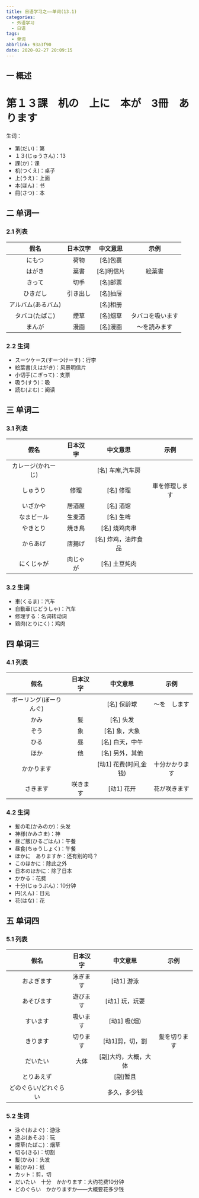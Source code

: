```yaml
---
title: 日语学习之——单词(13.1)
categories:
  - 外语学习
  - 日语
tags:
  - 单词
abbrlink: 93a3f90
date: 2020-02-27 20:09:15
---
```

## 一 概述　　

<h1>第１３課　机の　上に　本が　3冊　あります</h1>

生词：  

* 第(だい)：第
* １３(じゅうさん)：13
* 課(か)：课
* 机(つくえ)：桌子
* 上(うえ)：上面
* 本(ほん)：书
* 冊(さつ)：本

<!--more-->

## 二 单词一

### 2.1 列表

|        假名        | 日本汉字 |  中文意思  |       示例       |
| :----------------: | :------: | :--------: | :--------------: |
|       にもつ       |   荷物   |  [名]包裹  |                  |
|       はがき       |   葉書   | [名]明信片 |      絵葉書      |
|       きって       |   切手   |  [名]邮票  |                  |
|      ひきだし      | 引き出し |  [名]抽屉  |                  |
| アルバム(あるバム) |          |  [名]相册  |                  |
|   タバコ(たばこ)   |   煙草   |  [名]烟草  | タバコを吸います |
|       まんが       |   漫画   |  [名]漫画  |   ～を読みます   |

### 2.2 生词

* スーツケース(すーつけーす)：行李
* 絵葉書(えはがき)：风景明信片
* 小切手(こぎって)：支票
* 吸う(すう)：吸
* 読む(よむ)：阅读

## 三 单词二
### 3.1 列表

|        假名        | 日本汉字 |      中文意思       |      示例      |
| :----------------: | :------: | :-----------------: | :------------: |
| カレージ(かれーじ) |          |  [名] 车库,汽车房   |                |
|      しゅうり      |   修理   |      [名] 修理      | 車を修理します |
|      いざかや      |  居酒屋  |      [名] 酒馆      |                |
|     なまビール     |  生麦酒  |      [名] 生啤      |                |
|      やきとり      |  焼き鳥  |    [名] 烧鸡肉串    |                |
|      からあげ      |  唐揚げ  | [名] 炸鸡，油炸食品 |                |
|     にくじゃが     | 肉じゃが |    [名] 土豆炖肉    |                |

### 3.2 生词

* 車(くるま)：汽车
* 自動車(じどうしゃ)：汽车
* 修理する：名词转动词
* 鶏肉(とりにく)：鸡肉

## 四 单词三

### 4.1 列表

|          假名          | 日本汉字 |       中文意思        |      示例      |
| :--------------------: | :------: | :-------------------: | :------------: |
| ボーリング(ぼーりんぐ) |          |      [名] 保龄球      |  ～を　します  |
|          かみ          |    髪    |       [名] 头发       |                |
|          ぞう          |    象    |     [名] 象，大象     |                |
|          ひる          |    昼    |    [名] 白天，中午    |                |
|          ほか          |    他    |    [名] 另外，其他    |                |
|       かかります       |          | [动1] 花费(时间,金钱) | 十分かかります |
|        さきます        | 咲きます |      [动1] 花开       |  花が咲きます  |

### 4.2 生词

* 髪の毛(かみのか)：头发
* 神様(かみさま)：神
* 昼ご飯(ひるごはん)：午餐
* 昼食(ちゅうしょく)：午餐
* ほかに　ありますか：还有别的吗？
* このほかに：除此之外
* 日本のほかに：除了日本
* かかる：花费
* 十分(じゅうぶん)：10分钟
* 円(えん)：日元
* 花(はな)：花

## 五 单词四

### 5.1 列表

|         假名          | 日本汉字 |       中文意思       |     示例     |
| :-------------------: | :------: | :------------------: | :----------: |
|      およぎます       | 泳ぎます |      [动1] 游泳      |              |
|      あそびます       | 遊びます |    [动1] 玩，玩耍    |              |
|       すいます        | 吸います |     [动1] 吸(烟)     |              |
|       きります        | 切ります |   [动1]剪，切，割    | 髪を切ります |
|       だいたい        |   大体   | [副]大约，大概，大体 |              |
|      とりあえず       |          |       [副]暂且       |              |
| どのぐらい/どれぐらい |          |     多久，多少钱     |              |

### 5.2 生词

* 泳ぐ(およぐ)：游泳
* 遊ぶ(あそぶ)：玩
* 煙草(たばこ)：烟草
* 切る(きる)：切割
* 髪(かみ)：头发
* 紙(かみ)：纸
* カット：剪，切
* だいたい　十分　かかります：大约花费10分钟
* どのぐらい　かかりますか——大概要花多少钱

